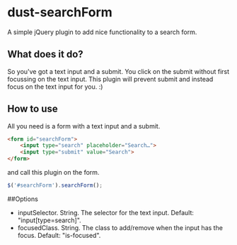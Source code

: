 dust-searchForm
===============

A simple jQuery plugin to add nice functionality to a search form.

## What does it do?
So you've got a text input and a submit. You click on the submit without first focussing on the text input. This plugin will prevent submit and instead focus on the text input for you. :)

## How to use
All you need is a form with a text input and a submit.
```html
<form id="searchForm">
	<input type="search" placeholder="Search…">
	<input type="submit" value="Search">
</form>
```
and call this plugin on the form.
```javascript
$('#searchForm').searchForm();
```

##Options
* inputSelector. String. The selector for the text input. Default: "input[type=search]".
* focusedClass. String. The class to add/remove when the input has the focus. Default: "is-focused".